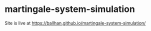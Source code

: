 # martingale-system-simulation

Site is live at https://ballhan.github.io/martingale-system-simulation/

